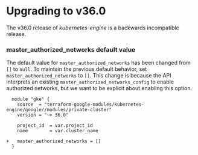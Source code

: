 # Upgrading to v36.0

The v36.0 release of _kubernetes-engine_ is a backwards incompatible release.

### master_authorized_networks default value

The default value for `master_authorized_networks` has been changed from `[]` to `null`. To maintain the previous default behavior, set `master_authorized_networks` to `[]`. This change is because the API interprets an existing `master_authorized_networks_config` to enable authorized networks, but we want to be explicit about enabling this option.

```
  module "gke" {
    source  = "terraform-google-modules/kubernetes-engine/google//modules/private-cluster"
    version = "~> 36.0"

    project_id  = var.project_id
    name        = var.cluster_name

+   master_authorized_networks = []
  }
```
